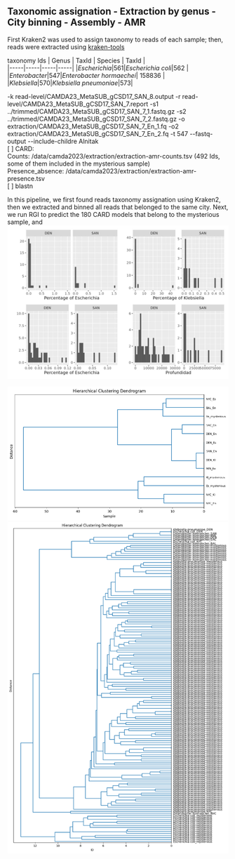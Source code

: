 ## Taxonomic assignation - Extraction by genus - City binning - Assembly - AMR 

First Kraken2 was used to assign taxonomy to reads of each sample; then, reads were extracted using [kraken-tools](https://github.com/jenniferlu717/KrakenTools) 

taxonomy Ids 
| Genus     | TaxId    | Species     |   TaxId  |    
|-----|-----|-----|-----|
|_Escherichia_|561|_Escherichia coli_|562   |  
|_Enterobacter_|547|_Enterobacter hormaechei_| 158836 |  
|_Klebsiella_|570|_Klebsiella pneumoniae_|573|  

 -k read-level/CAMDA23_MetaSUB_gCSD17_SAN_8.output -r read-level/CAMDA23_MetaSUB_gCSD17_SAN_7.report -s1 ../trimmed/CAMDA23_MetaSUB_gCSD17_SAN_7_1.fastq.gz -s2 ../trimmed/CAMDA23_MetaSUB_gCSD17_SAN_7_2.fastq.gz -o extraction/CAMDA23_MetaSUB_gCSD17_SAN_7_En_1.fq -o2 extraction/CAMDA23_MetaSUB_gCSD17_SAN_7_En_2.fq -t 547 --fastq-output --include-childre
Alnitak   
[ ] CARD:   
Counts: /data/camda2023/extraction/extraction-amr-counts.tsv  (492 Ids, some of them included in the mysterious sample)  
Presence_absence: /data/camda2023/extraction/extraction-amr-presence.tsv  
[ ] blastn     

In this pipeline, we first found reads taxonomy assignation using Kraken2, then 
we extracted and binned all reads that belonged to the same city. Next, we run RGI
to predict the 180 CARD models that belong to the mysterious sample, and 
![OTU abundances](fig/Abundances_Denver_SFC_EsEnKl.jpeg)  

![Hierarchical clustering with USA Cities](fig/230623_ModeAMR_ETBC.png)
![Full hierarchical Clustering](fig/230623_Mode_Full_AMR_ETBC.png)

